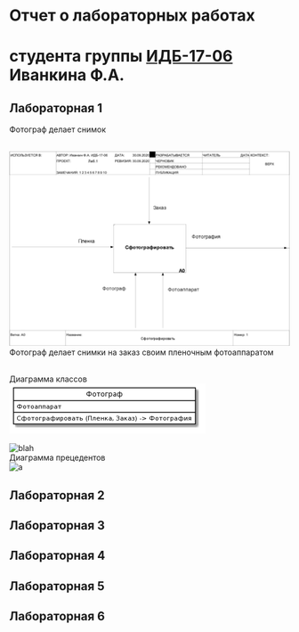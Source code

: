 # Отчет о лабораторных работах <br>
# студента группы [ИДБ-17-06](https://github.com/stankin/design-part-1/wiki/list-idb-17-06) Иванкина Ф.А.

## Лабораторная 1

Фотограф делает снимок

<br>![ramus](https://github.com/Fedosds/projectivity/blob/master/lab1/01_A0.png?raw=true)
Фотограф делает снимки на заказ своим пленочным фотоаппаратом

<br>Диаграмма классов
<br>![Plat](https://github.com/Fedosds/projectivity/blob/master/lab1/01_A1.png?raw=true)

![blah](http://www.plantuml.com/plantuml/proxy?idx=0&src=https://github.com/Fedosds/projectivity/blob/master/lab1/Plat.txt)
<br>Диаграмма прецедентов
<br>![a]()

## Лабораторная 2

## Лабораторная 3

## Лабораторная 4

## Лабораторная 5

## Лабораторная 6

